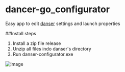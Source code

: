 # dancer-go_configurator
Easy app to edit [danser](https://github.com/Wieku/danser-go) settings and launch properties

##Install steps

1. Install a zip file release
2. Unzip all files indo danser's directory
3. Run danser-configurator.exe 

![image](https://cdn.discordapp.com/attachments/788349108678688792/881888032326828072/unknown.png)
